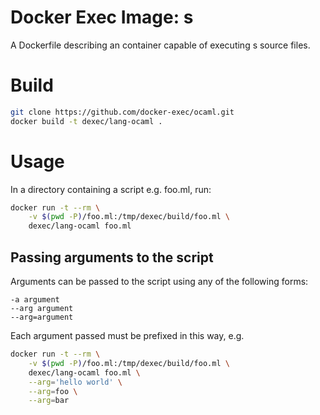 # Docker Exec Image: s

A Dockerfile describing an container capable of executing s source files.

# Build

```sh
git clone https://github.com/docker-exec/ocaml.git
docker build -t dexec/lang-ocaml .
```

# Usage

In a directory containing a script e.g. foo.ml, run:

```sh
docker run -t --rm \
    -v $(pwd -P)/foo.ml:/tmp/dexec/build/foo.ml \
    dexec/lang-ocaml foo.ml
```

## Passing arguments to the script

Arguments can be passed to the script using any of the following forms:

```
-a argument
--arg argument
--arg=argument
```

Each argument passed must be prefixed in this way, e.g.

```sh
docker run -t --rm \
    -v $(pwd -P)/foo.ml:/tmp/dexec/build/foo.ml \
    dexec/lang-ocaml foo.ml \
    --arg='hello world' \
    --arg=foo \
    --arg=bar
```
